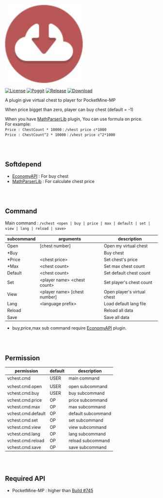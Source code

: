 <img src="./assets/icon/index.svg" height="256" width="256">  

[![License](https://img.shields.io/github/license/Blugin/VirtualChest-PMMP.svg?label=License)](LICENSE)
[![Poggit](https://poggit.pmmp.io/ci.shield/Blugin/VirtualChest-PMMP/VirtualChest)](https://poggit.pmmp.io/ci/Blugin/VirtualChest-PMMP)
[![Release](https://img.shields.io/github/release/Blugin/VirtualChest-PMMP.svg?label=Release)](https://github.com/Blugin/VirtualChest-PMMP/releases/latest)
[![Download](https://img.shields.io/github/downloads/Blugin/VirtualChest-PMMP/total.svg?label=Download)](https://github.com/Blugin/VirtualChest-PMMP/releases/latest)


A plugin give virtual chest to player for PocketMine-MP
 
When price bigget than zero, player can buy chest (default = -1)

When you have [MathParserLib](https://github.com/PMMPPlugin/MathParserLib) plugin, You can use formula on price.  
For example:  
`Price : ChestCount * 10000` : `/vhest price c*1000`  
`Price : ChestCount^2 * 10000` : `/vhest price c^2*1000`  
  
<br/><br/>
  
## Softdepend
- [EconomyAPI](https://github.com/onebone/EconomyS) : For buy chest
- [MathParserLib](https://github.com/PMMPPlugin/MathParserLib) : For calculate chest price
  
<br/><br/>
  
## Command
Main command : `/vchest <open | buy | price | max | default | set | view | lang | reload | save>`

| subcommand | arguments                        | description                 |
| ---------- | -------------------------------- | --------------------------- |
| Open       | \[chest number\]                 | Open my virtual chest       |
| *Buy       |                                  | Buy chest                   |
| *Price     | \<chest price\>                  | Set chest's price           |
| *Max       | \<chest count\>                  | Set max chest count         |
| Default    | \<chest count\>                  | Set default chest count     |
| Set        | \<player name\> \<chest count\>  | Set player's chest count    |
| View       | \<player name\> \[chest number\] | Open player's virtual chest |
| Lang       | \<language prefix\>              | Load default lang file      |
| Reload     |                                  | Reload all data             |
| Save       |                                  | Save all data               |  

* buy,price,max sub command require [EconomyAPI](https://github.com/onebone/EconomyS) plugin. 
  
<br/><br/>
  
## Permission
| permission         | default  | description        |
| ------------------ | -------- | ------------------ |
| vchest.cmd         | USER     | main command       |
|                    |          |                    |
| vchest.cmd.open    | USER     | open subcommand    |
| vchest.cmd.buy     | USER     | buy subcommand     |
| vchest.cmd.price   | OP       | price subcommand   |
| vchest.cmd.max     | OP       | max subcommand     |
| vchest.cmd.default | OP       | default subcommand |
| vchest.cmd.set     | OP       | set subcommand     |
| vchest.cmd.view    | OP       | view subcommand    |
| vchest.cmd.lang    | OP       | lang subcommand    |
| vchest.cmd.reload  | OP       | reload subcommand  |
| vchest.cmd.save    | OP       | save subcommand    |
  
<br/><br/>
  
## Required API
- PocketMine-MP : higher than [Build #745](https://jenkins.pmmp.io/job/PocketMine-MP/745)
